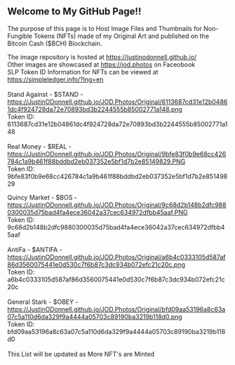## Welcome to My GitHub Page!!

The purpose of this page is to Host Image Files and Thumbnails for Non-Fungible Tokens (NFTs) made of my Original Art and published on the Bitcoin Cash ($BCH) Blockchain. 

The image repository is hosted at <https://justinodonnell.github.io/> <br>
Other images are showcased at <https://jod.photos> on Faceobook <br>
SLP Token ID Information for NFTs can be viewed at <https://simpleledger.info/?lng=en> <br>
<br>
Stand Against - $STAND -  <https://JustinODonnell.github.io/JOD.Photos/Original/6113687cd31e12b04861dc4f924728da72e70893bd3b2244555b85002771a148.png> <br>
Token ID: 6113687cd31e12b04861dc4f924728da72e70893bd3b2244555b85002771a148 <br>
<br>
Real Money - $REAL -  <https://JustinODonnell.github.io/JOD.Photos/Original/9bfe83f0b9e68cc426784c1a9b461f88bddbd2eb037352e5bf1d7b2e85149829.PNG> <br>
Token ID: 9bfe83f0b9e68cc426784c1a9b461f88bddbd2eb037352e5bf1d7b2e85149829 <br>

Quincy Market - $BOS -  <https://JustinODonnell.github.io/JOD.Photos/Original/9c68d2b148b2dfc9880300035d75bad4fa4ece36042a37cec634972dfbb45aaf.PNG> <br>
Token ID: 9c68d2b148b2dfc9880300035d75bad4fa4ece36042a37cec634972dfbb45aaf <br>
<br>
AntiFa - $ANTIFA -  <https://JustinODonnell.github.io/JOD.Photos/Original/a6b4c0333105d587af86d3560075441e0d530c7f6b87c3dc934b072efc21c20c.png> <br>
Token ID: a6b4c0333105d587af86d3560075441e0d530c7f6b87c3dc934b072efc21c20c <br>
<br>
General Stark - $OBEY -  <https://JustinODonnell.github.io/JOD.Photos/Original/bfd09aa53196a8c63a07c5a110d6da329f9a4444a05703c89190ba3219b118d0.png> <br>
Token ID: bfd09aa53196a8c63a07c5a110d6da329f9a4444a05703c89190ba3219b118d0 <br>
<br>
This List will be updated as More NFT's are Minted <br>
